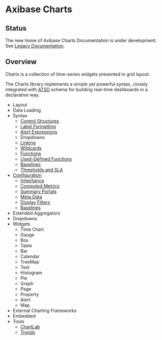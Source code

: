 # Axibase Charts

## Status

The new home of Axibase Charts Documentation is under development. See [Legacy Documentation](https://axibase.com/products/axibase-time-series-database/visualization/).

## Overview

Charts is a collection of time-series widgets presented in grid layout.

The Charts library implements a simple yet powerful syntax, closely integrated with [ATSD](https://axibase.com/docs/atsd/) schema for building real-time dashboards in a declarative way.

* Layout
* Data Loading
* Syntax
  * [Control Structures](./syntax/control-structures.md)
  * [Label Formatting](./syntax/label-formatting.md)
  * [Alert Expressions](./syntax/alert-expression.md)
  * Dropdowns
  * [Linking](./syntax/linking.md)
  * [Wildcards](./syntax/wildcards.md)
  * [Functions](./syntax/functions.md)
  * [Used-Defined Functions](./syntax/udf.md)
  * [Baselines](./syntax/baselines.md)
  * [Thresholds and SLA](./syntax/thresholds.md)
* [Configuration](./configuration/README.md)
  * [Inheritance](./configuration/inheritance.md)
  * [Computed Metrics](./configuration/computed-metrics.md)
  * [Summary Portals](./configuration/summary-portals.md)
  * [Meta Data](./configuration/meta-data.md)
  * [Display Filters](./configuration/display-filters.md)
  * [Baselines](./configuration/baselines.md)
* Extended Aggregators
* Dropdowns
* Widgets
  * Time Chart
  * Gauge
  * Box
  * Table
  * Bar
  * Calendar
  * TreeMap
  * Text
  * Histogram
  * Pie
  * Graph
  * Page
  * Property
  * Alert
  * Map
* External Charting Frameworks
* Embedded
* Tools
  * [ChartLab](https://axibase.com/use-cases/tutorials/shared/chartlab.html)
  * [Trends](https://axibase.com/use-cases/tutorials/shared/trends.html)
